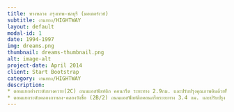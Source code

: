 ```yaml
---
title: ทางหลวง กรุงเทพ-ชลบุรี (มอเตอร์เวย์)
subtitle: งานทาง/HIGHTWAY
layout: default
modal-id: 1
date: 1994-1997
img: dreams.png
thumbnail: dreams-thumbnail.png
alt: image-alt
project-date: April 2014
client: Start Bootstrap
category: งานทาง/HIGHTWAY
description:    
* ตอนแยกต่างระดับบางควาย(2C) ถนนแอสฟัลท์ติก คอนกรีต ระยะทาง 2.9กม. และปรับปรุงคุณภาพดินด้วยPVD (ธค. 2537-พย.2540)
* ตอนแยกระดับคลองกาหลง-คลองวังซื่อ (2B/2) ถนนแอสฟัลท์ติกคอนกรีตระยะทาง 3.4 กม. และปรับปรุง ดินด้วยระบบ PVD (สค. 2537 - พย. 2540)
---
```

